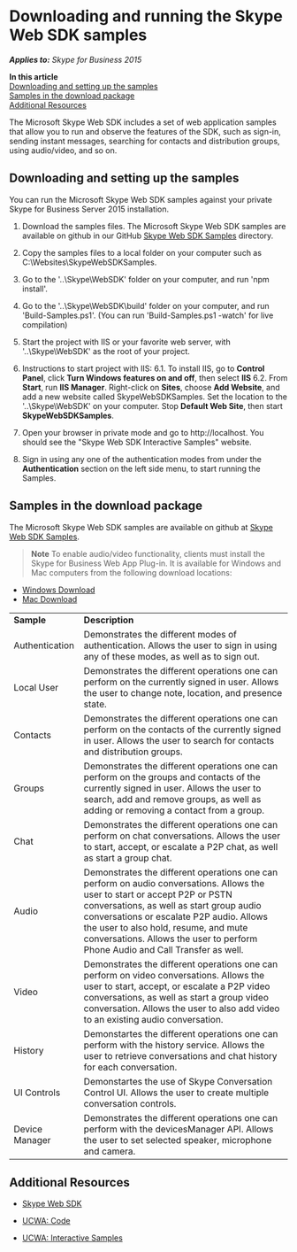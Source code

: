 
# Downloading and running the Skype Web SDK samples



 _**Applies to:** Skype for Business 2015_

 **In this article**  
[Downloading and setting up the samples](#sectionSection0)  
[Samples in the download package](#sectionSection1)  
[Additional Resources](#bk_addresources)


The Microsoft Skype Web SDK includes a set of web application samples that allow you to run and observe the features of the SDK, such as sign-in, sending instant messages, searching for contacts and distribution groups, using audio/video, and so on.

## Downloading and setting up the samples
<a name="sectionSection0"> </a>

You can run the Microsoft Skype Web SDK samples against your private Skype for Business Server 2015 installation.


1. Download the samples files. The Microsoft Skype Web SDK samples are available on github in our GitHub [Skype Web SDK Samples](https://github.com/OfficeDev/skype-docs/tree/master/Skype/WebSDK) directory.
    
2. Copy the samples files to a local folder on your computer such as C:\Websites\SkypeWebSDKSamples.

3. Go to the '..\Skype\WebSDK' folder on your computer, and run 'npm install'. 

4. Go to the '..\Skype\WebSDK\build' folder on your computer, and run 'Build-Samples.ps1'. (You can run 'Build-Samples.ps1 -watch' for live compilation)

5. Start the project with IIS or your favorite web server, with '..\Skype\WebSDK' as the root of your project.
   
6. Instructions to start project with IIS:
 6.1. To install IIS, go to  **Control Panel**, click  **Turn Windows features on and off**, then select  **IIS**
 6.2. From  **Start**, run  **IIS Manager**. Right-click on  **Sites**, choose  **Add Website**, and add a new website called SkypeWebSDKSamples. Set the location to the '..\Skype\WebSDK' on your computer. Stop  **Default Web Site**, then start  **SkypeWebSDKSamples**.   

7. Open your browser in private mode and go to http://localhost. You should see the "Skype Web SDK Interactive Samples" website.
    
8. Sign in using any one of the authentication modes from under the **Authentication** section on the left side menu, to start running the Samples. 
    

## Samples in the download package
<a name="sectionSection1"> </a>

The Microsoft Skype Web SDK samples are available on github at [Skype Web SDK Samples](https://github.com/OfficeDev/skype-docs/tree/master/Skype/WebSDK).


 >**Note**  To enable audio/video functionality, clients must install the Skype for Business Web App Plug-in. It is available for Windows and Mac computers from the following download locations:
 - [Windows Download](https://swx.cdn.skype.com/s4b-plugin/16.2.0.67/SkypeMeetingsApp.msi)
 - [Mac Download](https://swx.cdn.skype.com/s4b-plugin/16.2.0.67/SkypeForBusinessPlugin.pkg)


|||
|:-----|:-----|
|**Sample**|**Description**|
|Authentication|Demonstrates the different modes of authentication. Allows the user to sign in using any of these modes, as well as to sign out.|
|Local User|Demonstrates the different operations one can perform on the currently signed in user. Allows the user to change note, location, and presence state.|
|Contacts|Demonstrates the different operations one can perform on the contacts of the currently signed in user. Allows the user to search for contacts and distribution groups.|
|Groups|Demonstrates the different operations one can perform on the groups and contacts of the currently signed in user. Allows the user to search, add and remove groups, as well as adding or removing a contact from a group.|
|Chat|Demonstrates the different operations one can perform on chat conversations. Allows the user to start, accept, or escalate a P2P chat, as well as start a group chat.|
|Audio|Demonstrates the different operations one can perform on audio conversations. Allows the user to start or accept P2P or PSTN conversations, as well as start group audio conversations or escalate P2P audio. Allows the user to also hold, resume, and mute conversations. Allows the user to perform Phone Audio and Call Transfer as well.|
|Video|Demonstrates the different operations one can perform on video conversations. Allows the user to start, accept, or escalate a P2P video conversations, as well as start a group video conversation. Allows the user to also add video to an existing audio conversation.|
|History|Demonstartes the different operations one can perform with the history service. Allows the user to retrieve conversations and chat history for each conversation.|
|UI Controls|Demonstartes the use of Skype Conversation Control UI. Allows the user to create multiple conversation controls.|
|Device Manager|Demonstrates the different operations one can perform with the devicesManager API. Allows the user to set selected speaker, microphone and camera.|

## Additional Resources
<a name="bk_addresources"> </a>


- [Skype Web SDK](SkypeWebSDK.md)
    
- [UCWA: Code](https://ucwa.skype.com/code)
    
- [UCWA: Interactive Samples](https://ucwa.skype.com/websdk)
    
